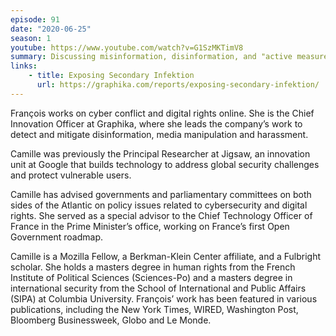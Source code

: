 ```yaml
---
episode: 91
date: "2020-06-25"
season: 1
youtube: https://www.youtube.com/watch?v=G1SzMKTimV8
summary: Discussing misinformation, disinformation, and "active measures"
links:
    - title: Exposing Secondary Infektion
      url: https://graphika.com/reports/exposing-secondary-infektion/
---
```

François works on cyber conflict and digital rights online. She is the Chief Innovation Officer at Graphika, where she leads the company’s work to detect and mitigate disinformation, media manipulation and harassment.

Camille was previously the Principal Researcher at Jigsaw, an innovation unit at Google that builds technology to address global security challenges and protect vulnerable users.

Camille has advised governments and parliamentary committees on both sides of the Atlantic on policy issues related to cybersecurity and digital rights. She served as a special advisor to the Chief Technology Officer of France in the Prime Minister’s office, working on France’s first Open Government roadmap.

Camille is a Mozilla Fellow, a Berkman-Klein Center affiliate, and a Fulbright scholar. She holds a masters degree in human rights from the French Institute of Political Sciences (Sciences-Po) and a masters degree in international security from the School of International and Public Affairs (SIPA) at Columbia University. François’ work has been featured in various publications, including the New York Times, WIRED, Washington Post, Bloomberg Businessweek, Globo and Le Monde.
